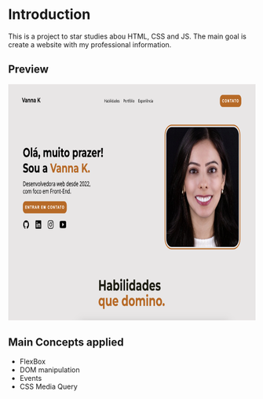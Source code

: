 # Introduction

This is a project to star studies abou HTML, CSS and JS.
The main goal is create a website with my professional information.

## Preview

<img src="https://github.com/vannak7/SitePortfolio/blob/main/preview.png" height="480"/>

## Main Concepts applied

- FlexBox
- DOM manipulation
- Events
- CSS Media Query

